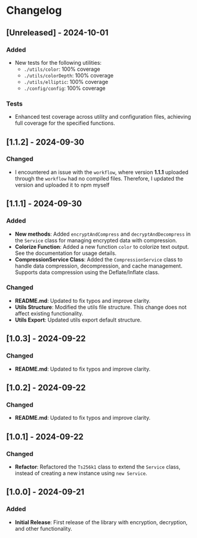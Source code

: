 # Changelog

## [Unreleased] - 2024-10-01

### Added
- New tests for the following utilities:
  - `./utils/color`: 100% coverage
  - `./utils/colorDepth`: 100% coverage
  - `./utils/elliptic`: 100% coverage
  - `./config/config`: 100% coverage

### Tests
- Enhanced test coverage across utility and configuration files, achieving full coverage for the specified functions.

## [1.1.2] - 2024-09-30
### Changed
- I encountered an issue with the `workflow`, where version **1.1.1** uploaded through the `workflow` had no compiled files. Therefore, I updated the version and uploaded it to npm myself
## [1.1.1] - 2024-09-30
### Added
- **New methods**: Added `encryptAndCompress` and `decryptAndDecompress` in the `Service` class for managing encrypted data with compression.
- **Colorize Function**: Added a new function `color` to colorize text output. See the documentation for usage details.
- **CompressionService Class**: Added the `CompressionService` class to handle data compression, decompression, and cache management. Supports data compression using the Deflate/Inflate class.
  
### Changed
- **README.md**: Updated to fix typos and improve clarity.
- **Utils Structure**: Modified the utils file structure. This change does not affect existing functionality.
- **Utils Export**: Updated utils export default structure.

## [1.0.3] - 2024-09-22
### Changed
- **README.md**: Updated to fix typos and improve clarity.

## [1.0.2] - 2024-09-22
### Changed
- **README.md**: Updated to fix typos and improve clarity.

## [1.0.1] - 2024-09-22
### Changed
- **Refactor**: Refactored the `Ts256k1` class to extend the `Service` class, instead of creating a new instance using `new Service`.

## [1.0.0] - 2024-09-21
### Added
- **Initial Release**: First release of the library with encryption, decryption, and other functionality.
